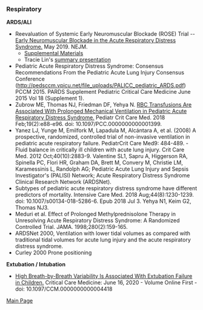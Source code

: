 ### Respiratory

<b>ARDS/ALI</b>
- Reevaluation of Systemic Early Neuromuscular Blockade (ROSE) Trial -- <a href = "ROSE_EarlyNMB_ARDS_NEJMoa1901686.pdf"> Early Neuromuscular Blockade in the Acute Respiratory Distress Syndrome.</a> May 2019. NEJM.
    - <a href="ROSE2019%20-%20Supplement.pdf">Supplemental Materials </a>
    - Tracie Lin's <a href="ROSE_NEJM2019_TLin_190531.pdf"> summary presentation</a>
- Pediatric Acute Respiratory Distress Syndrome: Consensus Recommendations From the Pediatric Acute Lung Injury Consensus Conference (http://pedsccm.vpicu.net/file_uploads/PALICC_pediatric_ARDS.pdf) PCCM 2015.
PARDS Supplement Pediatric Critical Care Medicine June 2015 Vol 18 (Supplement 1).
- Zubrow ME, Thomas NJ, Friedman DF, Yehya N. <a href="https://www.ncbi.nlm.nih.gov/pubmed/29194281">RBC Transfusions Are Associated With Prolonged Mechanical Ventilation in Pediatric Acute Respiratory Distress Syndrome.</a> Pediatr Crit Care Med. 2018 Feb;19(2):e88-e96. doi: 10.1097/PCC.0000000000001399.
- Yanez LJ, Yunge M, Emilfork M, Lapadula M, Alcántara A, et al. (2008) A prospective, randomized, controlled trial of non-invasive ventilation in pediatric acute respiratory failure. PediatrCrit Care Med9: 484-489.
-Fluid balance in critically ill children with acute lung injury. Crit Care Med. 2012 Oct;40(10):2883-9. Valentine SL1, Sapru A, Higgerson RA, Spinella PC, Flori HR, Graham DA, Brett M, Convery M, Christie LM, Karamessinis L, Randolph AG; Pediatric Acute Lung Injury and Sepsis Investigator's (PALISI) Network; Acute Respiratory Distress Syndrome Clinical Research Network (ARDSNet).
- Subtypes of pediatric acute respiratory distress syndrome have different predictors of mortality. Intensive Care Med. 2018 Aug;44(8):1230-1239. doi: 10.1007/s00134-018-5286-6. Epub 2018 Jul 3. Yehya N1, Keim G2, Thomas NJ3.
- Meduri et al. Effect of Prolonged Methylprednisolone Therapy in Unresolving Acute Respiratory Distress Syndrome: A Randomized Controlled Trial. JAMA. 1998;280(2):159-165. 
- ARDSNet 2000, Ventilation with lower tidal volumes as compared with traditional tidal volumes for acute lung injury and the acute respiratory distress syndrome.
- Curley 2000 Prone positioning

<b>Extubation / Intubation</b>
- <a href="https://journals.lww.com/ccmjournal/Abstract/9000/High_Breath_by_Breath_Variability_Is_Associated.95621.aspx">High Breath-by-Breath Variability Is Associated With Extubation Failure in Children.</a> Critical Care Medicine: June 16, 2020 - Volume Online First - doi: 10.1097/CCM.0000000000004418

<a href = "https://tracielin.github.io/PICU_Resources/index"> Main Page </a>
